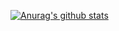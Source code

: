 [![Anurag's github stats](https://github-readme-stats.vercel.app/api?username=liangyuetian&count_private=true&show_icons=true&&theme=radical)](https://github.com/anuraghazra/github-readme-stats)

